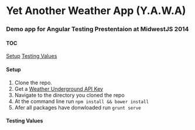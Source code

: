 Yet Another Weather App (Y.A.W.A)
====

### Demo app for Angular Testing Prestentaion at MidwestJS 2014

#### TOC
[Setup](#setup)
[Testing Values](#testingvalues)


#### Setup 

1. Clone the repo.
2. Get a [Weather Underground API Key](http://www.wunderground.com/weather/api/)
3. Navigate to the directory you cloned the repo
4. At the command line run `npm install && bower install`
5. Afer all packages have donwloaded run `grunt serve`

#### Testing Values
